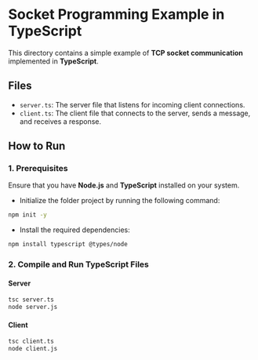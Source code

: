 # Socket Programming Example in TypeScript

This directory contains a simple example of **TCP socket communication** implemented in **TypeScript**.

## **Files**

- `server.ts`: The server file that listens for incoming client connections.
- `client.ts`: The client file that connects to the server, sends a message, and receives a response.

## **How to Run**

### **1. Prerequisites**

Ensure that you have **Node.js** and **TypeScript** installed on your system.

- Initialize the folder project by running the following command:

```bash
npm init -y
```

- Install the required dependencies:

```bash
npm install typescript @types/node
```

### **2. Compile and Run TypeScript Files**

#### **Server**

```bash
tsc server.ts
node server.js
```

#### **Client**

```bash
tsc client.ts
node client.js
```
